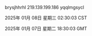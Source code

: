 brysjhhrhl 219.139.199.186 yqqlmgsycl

2025年 01月 08日 星期三 02:30:03 CST

2025年 01月 07日 星期二 18:30:03 GMT
